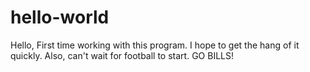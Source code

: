 # hello-world

Hello,
First time working with this program. I hope to get the hang of it quickly.
Also, can't wait for football to start. GO BILLS!
